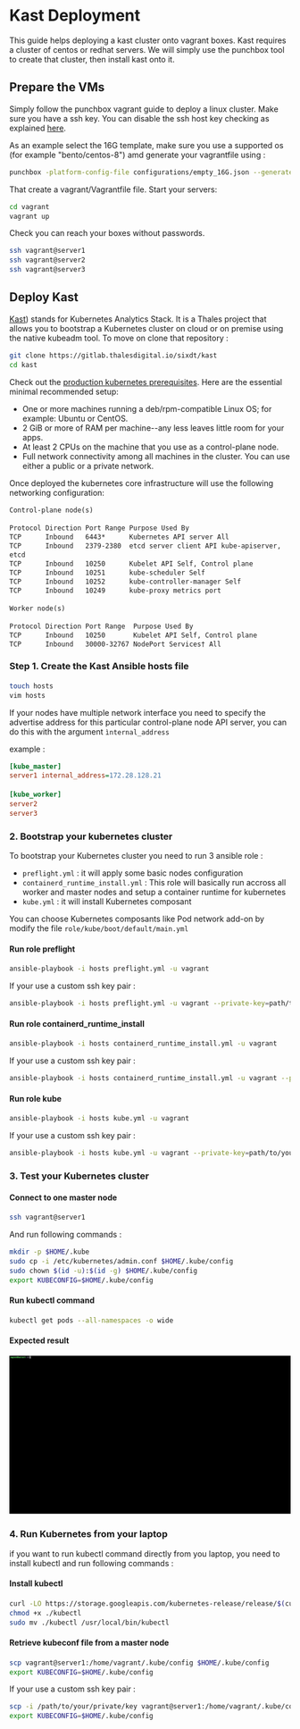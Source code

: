 ﻿#  Kast Deployment

This guide helps deploying a kast cluster onto vagrant boxes. Kast requires a cluster of
centos or redhat servers. We will simply use the punchbox tool to create that cluster, then
install kast onto it. 

## Prepare the VMs

Simply follow the punchbox vagrant guide to deploy a linux cluster. 
Make sure you have a ssh key. You can disable the ssh host key checking
as explained [here](../vagrant/README.md). 

As an example select the 16G template, make sure you use a
supported os (for example "bento/centos-8") amd generate your vagrantfile using :

```sh
punchbox -platform-config-file configurations/empty_16G.json --generate-vagrantfile
```

That create a vagrant/Vagrantfile file. Start your servers:

```sh
cd vagrant
vagrant up
```

Check you can reach your boxes without passwords.

```sh
ssh vagrant@server1
ssh vagrant@server2
ssh vagrant@server3
```

##  Deploy Kast

[Kast](https://gitlab.thalesdigital.io/sixdt/kast)) stands for Kubernetes Analytics Stack. 
It is a Thales project that allows you to bootstrap a Kubernetes cluster on cloud or on premise using the native kubeadm tool. To move on clone that repository :

```sh
git clone https://gitlab.thalesdigital.io/sixdt/kast
cd kast
```

Check out the [production kubernetes prerequisites](https://kubernetes.io/docs/setup/production-environment/tools/kubeadm/create-cluster-kubeadm/). Here are the essential minimal recommended setup:

-   One or more machines running a deb/rpm-compatible Linux OS; for example: Ubuntu or CentOS.
-   2 GiB or more of RAM per machine--any less leaves little room for your apps.
-   At least 2 CPUs on the machine that you use as a control-plane node.
-   Full network connectivity among all machines in the cluster. You can use either a public or a private network.

Once deployed the kubernetes core infrastructure will use the following networking configuration:

```/bin/sh
Control-plane node(s)

Protocol Direction Port Range Purpose Used By
TCP      Inbound   6443*      Kubernetes API server All
TCP      Inbound   2379-2380  etcd server client API kube-apiserver, etcd
TCP      Inbound   10250      Kubelet API Self, Control plane
TCP      Inbound   10251      kube-scheduler Self
TCP      Inbound   10252      kube-controller-manager Self
TCP      Inbound   10249      kube-proxy metrics port

Worker node(s)

Protocol Direction Port Range  Purpose Used By
TCP      Inbound   10250       Kubelet API Self, Control plane
TCP      Inbound   30000-32767 NodePort Services† All
```

### Step 1. Create the Kast Ansible hosts file

```sh
touch hosts
vim hosts
```

If your nodes have multiple network interface you need to specify the advertise address for this particular control-plane node API server, you can do this with the argument ``ìnternal_address``

example  :

```ini
[kube_master]
server1 internal_address=172.28.128.21

[kube_worker]
server2
server3
```


### 2. Bootstrap your kubernetes cluster

To bootstrap your Kubernetes cluster you need to run 3 ansible role :

 - `preflight.yml` : it will apply some basic nodes configuration
 - `containerd_runtime_install.yml` : This role will basically run accross all worker and master nodes and setup a container runtime for kubernetes
 - `kube.yml` : it will install Kubernetes composant

You can choose Kubernetes composants like Pod network add-on by modify the file ``role/kube/boot/default/main.yml``


#### Run role preflight

```sh
ansible-playbook -i hosts preflight.yml -u vagrant
```
If your use a custom ssh key pair : 
```sh
ansible-playbook -i hosts preflight.yml -u vagrant --private-key=path/to/your/ssh/private/key
```

#### Run role containerd_runtime_install 
```sh
ansible-playbook -i hosts containerd_runtime_install.yml -u vagrant
```
If your use a custom ssh key pair : 
```sh
ansible-playbook -i hosts containerd_runtime_install.yml -u vagrant --private-key=path/to/your/ssh/private/key
```

#### Run role kube 
```sh
ansible-playbook -i hosts kube.yml -u vagrant
```
If your use a custom ssh key pair : 
```sh
ansible-playbook -i hosts kube.yml -u vagrant --private-key=path/to/your/ssh/private/key
```

### 3. Test your Kubernetes cluster

#### Connect  to one master node

```sh
ssh vagrant@server1
```

And run following commands : 

```sh
mkdir -p $HOME/.kube
sudo cp -i /etc/kubernetes/admin.conf $HOME/.kube/config
sudo chown $(id -u):$(id -g) $HOME/.kube/config
export KUBECONFIG=$HOME/.kube/config
```

#### Run kubectl command

```sh
kubectl get pods --all-namespaces -o wide
```

#### Expected result

![](./images/test_kube.gif)

### 4. Run Kubernetes from your laptop

if you want to run kubectl command directly from you laptop, you need to install kubectl and run following commands :


#### Install kubectl
```sh
curl -LO https://storage.googleapis.com/kubernetes-release/release/$(curl -s https://storage.googleapis.com/kubernetes-release/release/stable.txt)/bin/linux/amd64/kubectl
chmod +x ./kubectl
sudo mv ./kubectl /usr/local/bin/kubectl
```

#### Retrieve kubeconf file from a master node
```sh
scp vagrant@server1:/home/vagrant/.kube/config $HOME/.kube/config
export KUBECONFIG=$HOME/.kube/config
```

If your use a custom ssh key pair : 

```sh
scp -i /path/to/your/private/key vagrant@server1:/home/vagrant/.kube/config  $HOME/.kube/config
export KUBECONFIG=$HOME/.kube/config
```


